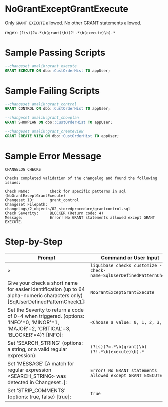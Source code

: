 # NoGrantExceptGrantExecute

Only `GRANT EXECUTE` allowed. No other GRANT statements allowed.

regex: `(?is)(?=.*\b(grant)\b)(?!.*\b(execute)\b).*`

# Sample Passing Scripts
``` sql
--changeset amalik:grant_execute
GRANT EXECUTE ON dbo::CustOrderHist TO appUser;
```

# Sample Failing Scripts
``` sql
--changeset amalik:grant_control
GRANT CONTROL ON dbo::CustOrderHist TO appUser;

--changeset amalik:grant_showplan
GRANT SHOWPLAN ON dbo::CustOrderHist TO appUser;

--changeset amalik:grant_createview
GRANT CREATE VIEW ON dbo::CustOrderHist TO appUser;
```

# Sample Error Message
``` 
CHANGELOG CHECKS
----------------
Checks completed validation of the changelog and found the following issues:

Check Name:         Check for specific patterns in sql (NoGrantExceptGrantExecute)
Changeset ID:       grant_control
Changeset Filepath: changeLogs/2_objects/02_storedprocedure/grantcontrol.sql
Check Severity:     BLOCKER (Return code: 4)
Message:            Error! No GRANT statements allowed except GRANT EXECUTE.
```

# Step-by-Step
| Prompt | Command or User Input |
| ------ | ----------------------|
| > | `liquibase checks customize --check-name=SqlUserDefinedPatternCheck` |
| Give your check a short name for easier identification (up to 64 alpha-numeric characters only) [SqlUserDefinedPatternCheck1]: | `NoGrantExceptGrantExecute` |
| Set the Severity to return a code of 0-4 when triggered. (options: 'INFO'=0, 'MINOR'=1, 'MAJOR'=2, 'CRITICAL'=3, 'BLOCKER'=4)? [INFO]: | `<Choose a value: 0, 1, 2, 3, 4>` |
| Set 'SEARCH_STRING' (options: a string, or a valid regular expression): | `(?is)(?=.*\b(grant)\b)(?!.*\b(execute)\b).*` |
| Set 'MESSAGE' [A match for regular expression <SEARCH_STRING> was detected in Changeset <CHANGESET>.]: | `Error! No GRANT statements allowed except GRANT EXECUTE.` |
| Set 'STRIP_COMMENTS' (options: true, false) [true]: | `true` |
